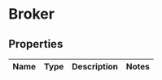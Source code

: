 
# Broker

## Properties
Name | Type | Description | Notes
------------ | ------------- | ------------- | -------------



